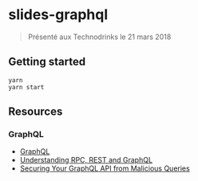 # slides-graphql

> Présenté aux Technodrinks le 21 mars 2018

## Getting started

```
yarn
yarn start
```

## Resources

### GraphQL

* [GraphQL](https://graphql.org/)
* [Understanding RPC, REST and GraphQL](https://blog.apisyouwonthate.com/understanding-rpc-rest-and-graphql-2f959aadebe7)
* [Securing Your GraphQL API from Malicious Queries](https://dev-blog.apollodata.com/securing-your-graphql-api-from-malicious-queries-16130a324a6b)
